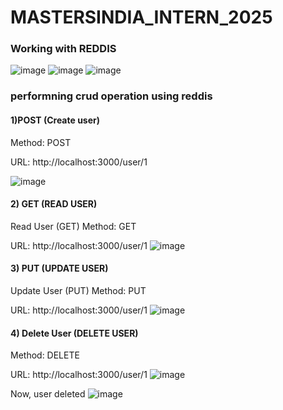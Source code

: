 # MASTERSINDIA_INTERN_2025
### Working with REDDIS 
![image](https://github.com/user-attachments/assets/ed7386cf-7eba-4445-b016-7df5a5dd6cc0)
![image](https://github.com/user-attachments/assets/34ee0242-7057-4f38-99c0-9fbf83b199ca)
![image](https://github.com/user-attachments/assets/826ea04f-ae65-40aa-b2b9-52689b8790bb)


### performning crud operation using reddis
#### 1)POST (Create user)
Method: POST

URL: http://localhost:3000/user/1

![image](https://github.com/user-attachments/assets/b46417e6-156e-47be-bfda-23ec0133236c)
#### 2) GET (READ USER)
Read User (GET)
Method: GET

URL: http://localhost:3000/user/1
![image](https://github.com/user-attachments/assets/79d19faf-e07a-4e48-ac3f-eacbb975b0da)
#### 3) PUT (UPDATE USER)
Update User (PUT)
Method: PUT

URL: http://localhost:3000/user/1
![image](https://github.com/user-attachments/assets/946d37b5-8077-41e7-869e-1d9eab452471)
#### 4) Delete User (DELETE USER)
Method: DELETE

URL: http://localhost:3000/user/1
![image](https://github.com/user-attachments/assets/da76e13c-e32d-42b6-8a4d-2d2638cef1d8)


Now, user deleted
![image](https://github.com/user-attachments/assets/0629be5c-dcdd-4c75-9df2-60fe9314974e)





